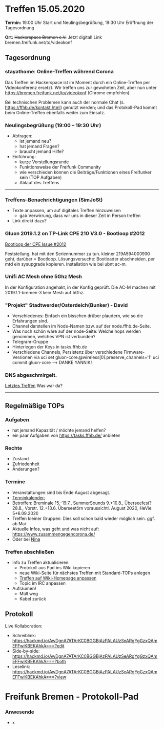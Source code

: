 
# Treffen 15.05.2020

**Termin:** 19:00 Uhr Start und Neulingsbegrüßung, 19:30 Uhr Eröffnung der Tagesordnung

**Ort:** ~~Hackerspace Bremen e.V.~~ Jetzt digital! Link bremen.freifunk.net/to/videokonf

## Tagesordnung
### stayathome: Online-Treffen während Corona
Das Treffen im Hackerspace ist im Moment durch ein Online-Treffen per Videokonferenz ersetzt. Wir treffen uns zur gewohnten Zeit, aber nun unter https://bremen.freifunk.net/to/videokonf (Chrome empfohlen).

Bei technischen Problemen kann auch der normale Chat (s. https://ffhb.de/kontakt.html) genutzt werden; und das Protokoll-Pad kommt beim Online-Treffen ebenfalls weiter zum Einsatz.

### Neulingsbegrüßung (19:00 – 19:30 Uhr)
- Abfragen:
    - ist jemand neu?
    - hat jemand Fragen?
    - braucht jemand Hilfe?
- Einführung:
    - kurze Vorstellungsrunde
    - Funktionsweise der Freifunk Community
    - wie verschieden können die Beiträge/Funktionen eines Freifunker sein (TOP Aufgaben)
    - Ablauf des Treffens

---

### Treffens-Benachrichtigungen (SimJoSt)
+ Texte anpassen, um auf digitales Treffen hinzuweisen
    + gab Verwirrung, dass wir uns in dieser Zeit in Person treffen
+ Link direkt dazu?

### Gluon 2019.1.2 on TP-Link CPE 210 V3.0 - Bootloop #2012
[Bootloop der CPE Issue #2012](https://github.com/freifunk-gluon/gluon/issues/2012)

Feststellung, hat mit den Seriennummer zu tun. kleiner 219A594000900 geht, darüber = Bootloop.
Lösungsversuche: Bootloader abschneiden, per mtd ein sysupgrade kopieren. Installation wie bei ubnt ac-m.

### Unifi AC Mesh ohne 5Ghz Mesh
In der Konfiguration angehakt, in der Konfig geprüft.
Die AC-M machen mit 2019.1.1-bremen-3 kein Mesh auf 5Ghz.

### "Projekt" Stadtwerder/Osterdeich(Bunker) - David
- Verschiedenes: Einfach ein bisschen drüber plaudern, wie so die Erfahrungen sind. 
- Channel darstellen im Node-Namen bzw. auf der node.ffhb.de-Seite.
- Was noch schön wäre auf der node-Seite: Welche hops werden genommen, welches VPN ist verbunden?
- Telegram-Gruppe
- Hinterlegen der Keys in tasks.ffhb.de
- Verschiedene Channels, Persistenz über verschiedene Firmware-Versionen via uci set gluon-core.@wireless[0].preserve_channels='1'
uci commit gluon-core --> DANKE YANNIK!

### DNS abgeschmirgelt.
[Letztes Treffen](https://wiki.bremen.freifunk.net/Treffen/2020_05_01#tagesordnung_dns-abgeschmirgelt)
Was war da?

---

## Regelmäßige TOPs
### Aufgaben

- hat jemand Kapazität / möchte jemand helfen?
- ein paar Aufgaben von https://tasks.ffhb.de/ anbieten

### Rechte

- Zustand
- Zufriedenheit
- Änderungen?

### Termine
- Veranstaltungen sind bis Ende August abgesagt.
- [Terminkalender:](https://www.bremen.de/kultur/musik-und-konzerte/festivals)
- Betroffen: Breminale 15.-19.7., SummerSounds 9.+10.8., Überseefest? 28.8., Vorstr. 12.+13.6. Überseetörn voraussichtl. August 2020, HeVie 5+6.09.2020
- Treffen kleiner Gruppen: Dies soll schon bald wieder möglich sein. ggf. ab Mai
- Aktuelle Infos, was geht und was nicht auf: https://www.zusammengegencorona.de/
- Oder bei [Nina](https://warnung.bund.de/meldung/Coronavirus:_Informationen_des_Bundesministeriums_f%C3%BCr_Gesundheit_zur_Erweiterung_der_Leitlinien_zur_Beschr%C3%A4nkung_von_sozialen_Kontakten/DE-NW-BN-SE030-20200416-30-001)

### Treffen abschließen

- Info zu Treffen aktualisieren
  - Protokoll aus Pad ins Wiki kopieren
  - neue Wiki-Seite für nächstes Treffen mit Standard-TOPs anlegen
  - [Treffen auf Wiki-Homepage anpassen](https://wiki.bremen.freifunk.net/Home)
  - Topic im IRC anpassen
- Aufräumen!
  - Müll weg
  - Kabel zurück

## Protokoll

Live Kollaboration:

* Schreiblink: https://hackmd.io/AwDgnA7ATArKC0BGGBjAzPALAUzSeARgYgGzxQAmEFFwiKBEKAhkA===?edit
* Side-by-side: https://hackmd.io/AwDgnA7ATArKC0BGGBjAzPALAUzSeARgYgGzxQAmEFFwiKBEKAhkA===?both
* Leselink: https://hackmd.io/AwDgnA7ATArKC0BGGBjAzPALAUzSeARgYgGzxQAmEFFwiKBEKAhkA===?view

# Freifunk Bremen - Protokoll-Pad

### Anwesende
- x